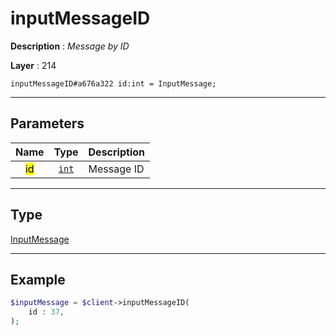 # inputMessageID

**Description** : *Message by ID*

**Layer** : 214

```tl
inputMessageID#a676a322 id:int = InputMessage;
```

---

## Parameters

| Name | Type | Description |
| :---: | :---: | :--- |
| <mark>id</mark> | [`int`](type/int) | Message ID |

---

## Type

[InputMessage](type/InputMessage)

---

## Example

```php
$inputMessage = $client->inputMessageID(
	id : 37,
);
```